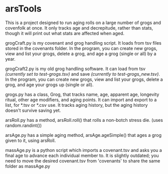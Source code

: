 # arsTools
This is a project designed to run aging rolls on a large number of grogs and covenfolk at once.  It only tracks age and decrepitude, rather than stats, though it will print out what stats are affected when aged.

grogCraft.py is my covenant and grog handling script. It loads from tsv files stored in the covenants folder. In the program, you can create new grogs, view and list your grogs, delete a grog, and age a grog (single or all) by a year.

grogCraft2.py is my old grog handling software.  It can load from tsv *(currently set to test-grogs.tsv)* and save *(currently to test-grogs_new.tsv)*. In the program, you can create new grogs, view and list your grogs, delete a grog, and age your grogs up (single or all).

grogs.py has a class, Grog, that tracks name, age, apparent age, longevity ritual, other age modifiers, and aging points.  It can import and export to a list, for *.tsv or *.csv use. It tracks aging history, but the aging history doesn't survive saving yet.

arsRoll.py has a method, arsRoll.roll() that rolls a non-botch stress die. (uses random.randint())

arsAge.py has a simple aging method, arsAge.ageSimple() that ages a grog given to it, using arsRoll.

massAge.py is a python script which imports a covenant.tsv and asks you a final age to advance each individual member to. It is slightly outdated; you need to move the desired covenant.tsv from 'covenants' to share the same folder as massAge.py
